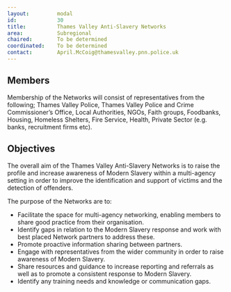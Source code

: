 ```yaml
---
layout: 		modal
id: 			30
title: 			Thames Valley Anti-Slavery Networks
area: 			Subregional
chaired: 		To be determined
coordinated:	To be determined
contact:		April.McCoig@thamesvalley.pnn.police.uk
---
```


Members
-------

Membership of the Networks will consist of representatives from the following; Thames Valley Police, Thames Valley Police and Crime Commissioner’s Office, Local Authorities, NGOs, Faith groups, Foodbanks, Housing, Homeless Shelters, Fire Service, Health, Private Sector (e.g. banks, recruitment firms etc). 

Objectives
----------

The overall aim of the Thames Valley Anti-Slavery Networks is to raise the profile and increase awareness of Modern Slavery within a multi-agency setting in order to improve the identification and support of victims and the detection of offenders.

The purpose of the Networks are to: 

* Facilitate the space for multi-agency networking, enabling members to share good practice from their organisation.
* Identify gaps in relation to the Modern Slavery response and work with best placed Network partners to address these.
* Promote proactive information sharing between partners.
* Engage with representatives from the wider community in order to raise awareness of Modern Slavery.
* Share resources and guidance to increase reporting and referrals as well as to promote a consistent response to Modern Slavery.
* Identify any training needs and knowledge or communication gaps.